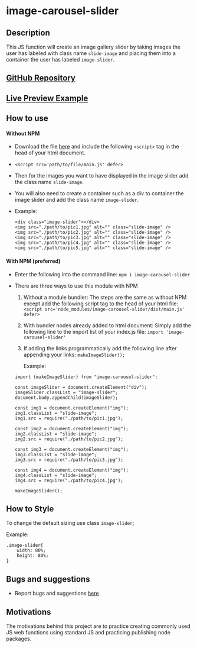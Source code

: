 # image-carousel-slider

## Description

This JS function will create an image gallery slider by taking images the user has labeled with class name `slide-image` and placing them into a container the user has labeled `image-slider`.

## [ GitHub Repository ](https://github.com/palmerusaf/image-carousel-slider)

## [Live Preview Example](https://palmerusaf.github.io/image-carousel-slider)

## How to use

#### Without NPM

- Download the file [here](https://raw.githubusercontent.com/palmerusaf/image-carousel-slider/main/dist/main.js) and include the following `<script>` tag in the head of your html document.

- `<script src='path/to/file/main.js' defer>`
- Then for the images you want to have displayed in the image slider add the class name `slide-image`.
- You will also need to create a container such as a div to container the image slider and add the class name `image-slider`.
- Example:
  ```
  <div class="image-slider"></div>
  <img src="./path/to/pic1.jpg" alt="" class="slide-image" />
  <img src="./path/to/pic2.jpg" alt="" class="slide-image" />
  <img src="./path/to/pic3.jpg" alt="" class="slide-image" />
  <img src="./path/to/pic4.jpg" alt="" class="slide-image" />
  <img src="./path/to/pic5.jpg" alt="" class="slide-image" />
  ```

#### With NPM (preferred)

- Enter the following into the command line:
  `npm i image-carousel-slider`
- There are three ways to use this module with NPM

  1. Without a module bundler:
     The steps are the same as without NPM except add the following script tag to the head of your html file:
     `<script src='node_modules/image-carousel-slider/dist/main.js' defer>`

  2. With bundler nodes already added to html document:
     Simply add the following line to the import list of your index.js file:
     `import 'image-carousel-slider'`
  3. If adding the links programmatically add the following line after appending your links:
     `makeImageSlider();`

     Example:

  ```
  import {makeImageSlider} from "image-carousel-slider";

  const imageSlider = document.createElement("div");
  imageSlider.classList = "image-slider";
  document.body.appendChild(imageSlider);

  const img1 = document.createElement("img");
  img1.classList = "slide-image";
  img1.src = require("./path/to/pic1.jpg");

  const img2 = document.createElement("img");
  img2.classList = "slide-image";
  img2.src = require("./path/to/pic2.jpg");

  const img3 = document.createElement("img");
  img3.classList = "slide-image";
  img3.src = require("./path/to/pic3.jpg");

  const img4 = document.createElement("img");
  img4.classList = "slide-image";
  img4.src = require("./path/to/pic4.jpg");

  makeImageSlider();
  ```

## How to Style

To change the default sizing use class `image-slider`;

Example:

```
.image-slider{
    width: 80%;
    height: 80%;
}
```

## Bugs and suggestions

- Report bugs and suggestions [here](https://github.com/palmerusaf/image-carousel-slider/issues)

## Motivations

The motivations behind this project are to practice creating commonly used JS web functions using standard JS and practicing publishing node packages.
